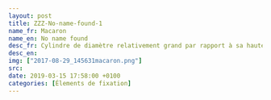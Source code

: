 ```yaml
---
layout: post
title: ZZZ-No-name-found-1
name_fr: Macaron
name_en: No name found
desc_fr: Cylindre de diamètre relativement grand par rapport à sa hauteur, assurant en général un centrage. 
desc_en: 
img: ["2017-08-29_145631macaron.png"]
src: 
date: 2019-03-15 17:58:00 +0100
categories: [Élements de fixation]
---
```

